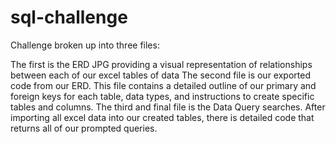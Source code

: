# sql-challenge

Challenge broken up into three files:

The first is the ERD JPG providing a visual representation of relationships between each of our excel tables of data
The second file is our exported code from our ERD. This file contains a detailed outline of our primary and foreign keys for each table, data types, and instructions to create specific tables and columns.
The third and final file is the Data Query searches. After importing all excel data into our created tables, there is detailed code that returns all of our prompted queries.
